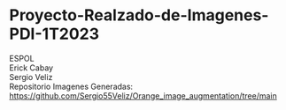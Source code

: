 # Proyecto-Realzado-de-Imagenes-PDI-1T2023
ESPOL<br />
Erick Cabay<br />
Sergio Veliz<br />
Repositorio Imagenes Generadas: https://github.com/Sergio55Veliz/Orange_image_augmentation/tree/main

